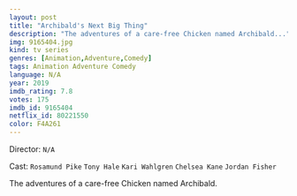 ```yaml
---
layout: post
title: "Archibald's Next Big Thing"
description: "The adventures of a care-free Chicken named Archibald..."
img: 9165404.jpg
kind: tv series
genres: [Animation,Adventure,Comedy]
tags: Animation Adventure Comedy 
language: N/A
year: 2019
imdb_rating: 7.8
votes: 175
imdb_id: 9165404
netflix_id: 80221550
color: F4A261
---
```

Director: `N/A`  

Cast: `Rosamund Pike` `Tony Hale` `Kari Wahlgren` `Chelsea Kane` `Jordan Fisher` 

The adventures of a care-free Chicken named Archibald.